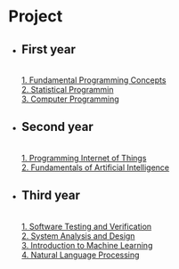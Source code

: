 # Project
- ## First year
  <br>[1. Fundamental Programming Concepts](./project/python.md)
  <br>[2. Statistical Programmin](./project/stat.md)
  <br>[3. Computer Programming](./project/cpp.html)
- ## Second year
  <br>[1. Programming Internet of Things](./project/iot.html)
  <br>[2. Fundamentals of Artificial Intelligence](./project/ai.html)
- ## Third year
  <br>[1. Software Testing and Verification](./project/softtest.md)
  <br>[2. System Analysis and Design](./fileproject/sa/SA_พันธมิตรแห่งเงา.pdf)
  <br>[3. Introduction to Machine Learning](./fileproject/ML_Project)
  <br>[4. Natural Language Processing](./fileproject/NLP_Project)
